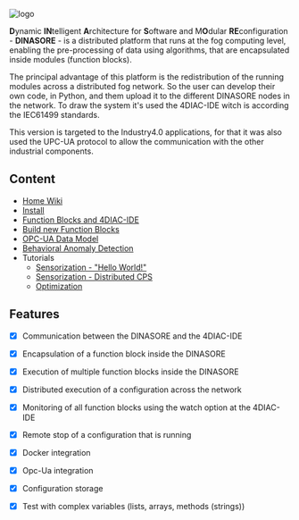 ![logo](../../wiki/images/logo.png)

**D**ynamic **IN**telligent **A**rchitecture for **S**oftware and M**O**dular **RE**configuration - **DINASORE** - is a distributed platform that runs at the
fog computing level, enabling the pre-processing of data using algorithms, that are encapsulated inside modules (function blocks).

The principal advantage of this platform is the redistribution of the running modules across a distributed fog network. 
So the user can develop their own code, in Python, and them upload it to the different DINASORE nodes in the network.
To draw the system it's used the 4DIAC-IDE witch is according the IEC61499 standards. 

This version is targeted to the Industry4.0 applications, for that it was also used the UPC-UA protocol to allow the communication with the other industrial components.

## Content

* [Home Wiki](../../wiki)
* [Install](../../wiki/1.-Install)
* [Function Blocks and 4DIAC-IDE](../../wiki/2.-Function-Blocks-and-4DIAC)
* [Build new Function Blocks](../../wiki/4.-Build-new-Function-Blocks)
* [OPC-UA Data Model](../../wiki/2.3.-OPC-UA-Data-Model)
* [Behavioral Anomaly Detection](../../wiki/2.2.-Behavioral-Anomaly-Detection-functionality)
* Tutorials
  * [Sensorization - "Hello World!"](../../wiki/3.1.-Hands-On:-Sensorization-%22Hello-World!%22)
  * [Sensorization - Distributed CPS](../../wiki/3.2.-Hands-On:-Sensorization)
  * [Optimization](../../wiki/3.3.-Hands-On:-Optimization)

## Features
- [x] Communication between the DINASORE and the 4DIAC-IDE 
- [x] Encapsulation of a function block inside the DINASORE
- [x] Execution of multiple function blocks inside the DINASORE
- [x] Distributed execution of a configuration across the network
- [x] Monitoring of all function blocks using the watch option at the 4DIAC-IDE
- [x] Remote stop of a configuration that is running
- [x] Docker integration
- [x] Opc-Ua integration
- [x] Configuration storage
- [x] Test with complex variables (lists, arrays, methods (strings))



